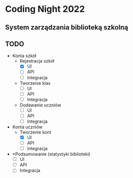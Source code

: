 # Coding Night 2022
## System zarządzania biblioteką szkolną

## TODO
- Konta szkół
   - Rejestracja szkół
      - [X] UI
      - [ ] API
      - [ ] Integracja
  - Tworzenie klas
     - [ ] UI
     - [ ] API
     - [ ] Integracja
  - Dodawanie uczniów
     - [ ] UI
     - [ ] API
     - [ ] Integracja
- Konta uczniów
  - Tworzenie kont
     - [X] UI
     - [ ] API
     - [ ] Integracja
- *Podsumowanie (statystyki biblioteki)
   - [ ] UI
   - [ ] API
   - [ ] Integracja
